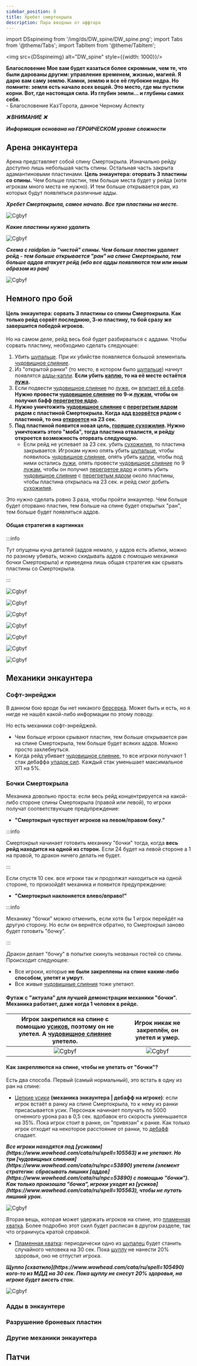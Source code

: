 ```yaml
---
sidebar_position: 8
title: Хребет смертокрыла
description: Пара вводных от аффтара
---
```


import DSspineimg from '/img/ds/DW_spine/DW_spine.png';
import Tabs from '@theme/Tabs';
import TabItem from '@theme/TabItem';

<div className="text--center">

<img src={DSspineimg} alt="DW_spine" style={{width: 1000}}/>

</div>

<div className="text--center DW_lore_text">
<b>
Благословение Мое вам будет казаться более скромным, чем те, что были дарованы другим: управление временем, жизнью,
магией. Я дарю вам саму землю. Камни, землю и все её глубокие недра. Но помните: земля есть начало всех вещей. Это
место, где мы пустили корни. Вот, где настоящая сила. Из глубин земли... и глубины самих себя.
</b>
<div className="par">- Благословение Каз'Горота, данное Черному Аспекту</div>

</div>


<div className="text--center">

***❌ <span className="red">ВНИМАНИЕ</span> ❌***

***<span className="red">Информация основана на ГЕРОИЧЕСКОМ уровне сложности</span>***

</div>

## Арена энкаунтера

Арена представляет собой спину Смертокрыла. Изначально рейду доступно лишь небольшая часть спины. Остальная часть
закрыта адамантиновыми пластинами. **Цель энкаунтера: оторвать 3 пластины со спины.** Чем больше пластин, тем больше
места будет у рейда (хотя игрокам много места не нужно). И тем больше открывается ран, из которых будут появляться
различные адды.

<div className="text--center">
<b><i>Хребет Смертокрыла, самое начало. Все три пластины на месте.</i></b>

![Cgbyf](/img/ds/DW_spine/Spine1.jpg)

<b><i>Какие пластины нужно удалить</i></b>

![Cgbyf](/img/ds/DW_spine/Spine2.jpg)

<b><i>Схема с raidplan.io "чистой" спины. Чем больше пластин удаляет рейд - тем больше открывается "ран" на спине
Смертокрыла, тем больше аддов атакует рейд (ибо все адды появляются тем или иным образом из ран)</i></b>

![Cgbyf](/img/ds/DW_spine/Spine3.png)

</div>

## Немного про бой

<div className="text--center">

#### Цель энкаунтера: сорвать 3 пластины со спины Смертокрыла. Как только рейд сорвёт последнюю, 3-ю пластину, то бой сразу же завершится победой игроков.

</div>

Но на самом деле, рейд весь бой будет разбирваться с аддами. Чтобы сорвать пластину, необходимо сделать следующее:

1. Убить [щупальце](https://www.wowhead.com/cata/ru/npc=56162). При их убийстве появляется большой
   элементаль [чудовищное слияние](https://www.wowhead.com/cata/ru/npc=53890).
2. Из "открытой ранки" (то место, в котором было [щупальце](https://www.wowhead.com/cata/ru/npc=56162)) начнут
   появлятся [адды-капли](https://www.wowhead.com/cata/ru/npc=53889). **Если
   убить [каплю](https://www.wowhead.com/cata/ru/npc=53889), то на её месте
   остаётся [лужа](https://www.wowhead.com/cata/ru/spell=105223).**
3. Если подвести [чудовищное слияние](https://www.wowhead.com/cata/ru/npc=53890)
   по [луже](https://www.wowhead.com/cata/ru/spell=105223),
   он [впитает её в себя](https://www.wowhead.com/cata/ru/spell=105248). **Нужно
   провести [чудовищное слияние](https://www.wowhead.com/cata/ru/npc=53890) по
   9-и [лужам](https://www.wowhead.com/cata/ru/spell=105223), чтобы он получил
   бафф [перегретое ядро](https://www.wowhead.com/cata/ru/spell=106264).**
4. **Нужно уничтожить [чудовищное слияние](https://www.wowhead.com/cata/ru/npc=53890)
   с [перегретым ядром](https://www.wowhead.com/cata/ru/spell=106264) рядом с пластиной Смертокрыла.
   Когда адд [взорвётся](https://www.wowhead.com/cata/ru/spell=105845) рядом с пластиной,
   то она [откроется](https://www.wowhead.com/cata/ru/spell=105847) на 23 сек.**
5. **Под пластиной появится новая цель, [горящие сухожилия](https://www.wowhead.com/cata/ru/npc=56341). Нужно уничтожить
   этого "моба", тогда пластина отвалистя, и рейду откроется возможность оторвать следующую.**
    - Если рейд не успевает за 23 сек. убить [сухожилия](https://www.wowhead.com/cata/ru/npc=56341), то пластина
      закрывается. Игрокам нужно опять убить [щупальце](https://www.wowhead.com/cata/ru/npc=56162), чтобы
      появилось [чудовищное слияние](https://www.wowhead.com/cata/ru/npc=53890), опять
      убить [капли](https://www.wowhead.com/cata/ru/npc=53889), чтобы под ними
      остались [лужи](https://www.wowhead.com/cata/ru/spell=105223), опять
      провести [чудовищное слияние](https://www.wowhead.com/cata/ru/npc=53890) по
      9 [лужам](https://www.wowhead.com/cata/ru/spell=105223), чтобы он
      получил [перегретое ядро](https://www.wowhead.com/cata/ru/spell=106264) и опять
      убить [чудовищное слияние](https://www.wowhead.com/cata/ru/npc=53890)
      с [перегретым ядром](https://www.wowhead.com/cata/ru/spell=106264) около пластины, чтобы пластина открылась на 23
      сек. и рейд смог добить [сухожилия](https://www.wowhead.com/cata/ru/npc=56341).

Это нужно сделать ровно 3 раза, чтобы пройти энкаунтер. Чем больше будет оторвано пластин, тем больше на спине будет
открытых "ран", тем больше будет появляться аддов.

<div className="text--center">

#### Общая стратегия в картинках

</div>

:::info

Тут опущены куча деталей (аддов немало, у аддов есть абилки, можно по разному убивать, можно скидывать аддов с помощью
механики бочки Смертокрыла) и приведена лишь общая стратегия как срывать пластины со Смертокрыла.

:::

<Tabs>
<TabItem value="1et" label="Этап 1">

<div className="text--center">

![Cgbyf](/img/ds/DW_spine/Step1.png)

</div>

</TabItem>
<TabItem value="2et" label="Этап 2">
<div className="text--center">

![Cgbyf](/img/ds/DW_spine/Step2.png)

</div>
</TabItem>
<TabItem value="3et" label="Этап 3">
<div className="text--center">

![Cgbyf](/img/ds/DW_spine/Step3.png)

</div>
</TabItem>
<TabItem value="4et" label="Этап 4">
<div className="text--center">

![Cgbyf](/img/ds/DW_spine/Step4.png)

</div>
</TabItem>
<TabItem value="5et" label="Этап 5">
<div className="text--center">

![Cgbyf](/img/ds/DW_spine/Step5.png)

</div>
</TabItem>
<TabItem value="6et" label="Этап 6">
<div className="text--center">

![Cgbyf](/img/ds/DW_spine/Step6.png)

</div>
</TabItem>
<TabItem value="7et" label="Этап 7 (1)">
<div className="text--center">

![Cgbyf](/img/ds/DW_spine/Step7.png)

</div>
</TabItem>
</Tabs>

## Механики энкаунтера

### Софт-энрейджи

В данном бою вроде бы нет никакого [берсерка](https://www.wowhead.com/cata/ru/spell=61714). Может быть и есть, но я
нигде не нашёл какой-либо информации по этому поводу.

Но есть механики софт-энрейджей.

- Чем больше игроки срывают пластин, тем больше открывается ран на спине Смертокрыла, тем больше будет всяких аддов.
  Можно просто захлебнуться.
- Когда рейд убивает [чудовищное слияние](https://www.wowhead.com/cata/ru/npc=53890), то все игроки получают 1 стак
  дебаффа [упадок сил](https://www.wowhead.com/cata/ru/spell=106005). Каждый стак уменьшает максимальное ХП на 5%.

### Бочки Смертокрыла

Механика довольно проста: если весь рейд концентрируется на какой-либо стороне спины Смертокрыла (правой или левой), то
игроки получат соответствующее предупреждение:

- **"Смертокрыл чувствует игроков на левом/правом боку."**

:::info

Смертокрыл начинает готовить механику "бочки" тогда, когда **весь рейд находится на одной из сторон.** Если 24
будет на левой стороне а 1 на правой, то дракон ничего делать не будет.

:::

Если спустя 10 сек. все игроки так и продолжат находиться на одной стороне, то произойдёт механика и появится
предупреждение:

- **"Смертокрыл наклоняется влево/вправо!"**

:::info

Механику "бочки" можно отменить, если хотя бы 1 игрок перейдёт на другую сторону. Но если он вернётся обратно, то
Смертокрыл заново будет готовить "бочку".

:::

Дракон делает "бочку" в попытке скинуть незваных гостей со спины. Происходит следующее:

- Все игроки, которые **не были закреплены на спине каким-либо способом, улетят и умрут.**
- Все живые [чудовищные слияния](https://www.wowhead.com/cata/ru/npc=53890) тоже улетают.

<div className="text--center">

#### Футаж с "актуала" для лучшей демонстрации механики "бочки". Механика работает, даже когда 1 человек в рейде.

</div>

| Игрок закрепился на спине с помощью [усиков](https://www.wowhead.com/cata/ru/spell=105563), поэтому он не улетел. А [чудовищное слияние](https://www.wowhead.com/cata/ru/npc=53890) улетело. | Игрок никак не закреплён, он улетел и умер. |
|:--------------------------------------------------------------------------------------------------------------------------------------------------------------------------------------------:|:-------------------------------------------:|
|                                                                            ![Cgbyf](/img/ds/DW_spine/Barol1.gif)                                                                             |    ![Cgbyf](/img/ds/DW_spine/Barol2.gif)    |

<div className="text--center">

#### Как закрепляются на спине, чтобы не улетать от "бочки"?

</div>

Есть два способа. Первый (самый нормальный), это встать в одну из ран на спине:

- [Цепкие усики](https://www.wowhead.com/cata/ru/spell=105563) **(механика энкаунтера | дебафф на игроке)**: если игрок
  встаёт в ранку на
  спине Смертокрыла, то к нему из ранки присасывается усик. Персонаж начинает получать по
  5000 <span className="dmg-fire">огненного</span> урона раз в 0,5 сек. вдобавок его скорость уменьшается на 35%. Пока
  игрок стоит в ранке, он "привязан" к ранке. Как только игрок отходит на некоторое расстояние от ранки,
  то [дебафф](https://www.wowhead.com/cata/ru/spell=105563) спадает.

<div className="text--center">
<b><i>Все игроки находятся под [усиками](https://www.wowhead.com/cata/ru/spell=105563) и не улетают. Но три [чудовищных слияния](https://www.wowhead.com/cata/ru/npc=53890) улетели (элемент стратегии: сбрасывать лишних [аддов](https://www.wowhead.com/cata/ru/npc=53890) с помощью "бочки"). Как только произошла "бочка", игроки уходят из [усиков](https://www.wowhead.com/cata/ru/spell=105563), чтобы не лутать лишний урон.</i></b>

![Cgbyf](/img/ds/DW_spine/Usiki.gif)

</div>

Вторая вещь, которая может удержать игроков на спине,
это [пламенная хватка](https://www.wowhead.com/cata/ru/spell=105490). Более подробно этот скил будет расписан в другом
разделе, так что ограничусь кратой справкой.

- [Пламенная хватка](https://www.wowhead.com/cata/ru/spell=105490): периодически одно
  из [щупалец](https://www.wowhead.com/cata/ru/npc=56162) будет станить случайного человека на 30 сек.
  Пока [щуплу](https://www.wowhead.com/cata/ru/npc=56162) не нанести 20% здоровья, оно не отпустит игрока.

<div className="text--center">
<b><i>Щупло [схватило](https://www.wowhead.com/cata/ru/spell=105490) кого-то из МДД на 30 сек. Пока щуплу не снесут 20% здоровья, на игроке будет висеть стан.</i></b>

![Cgbyf](/img/ds/DW_spine/Grip1.png)

</div>

### Адды в энкаунтере

### Разрушение броневых пластин

### Другие механики энкаунтера

## Патчи